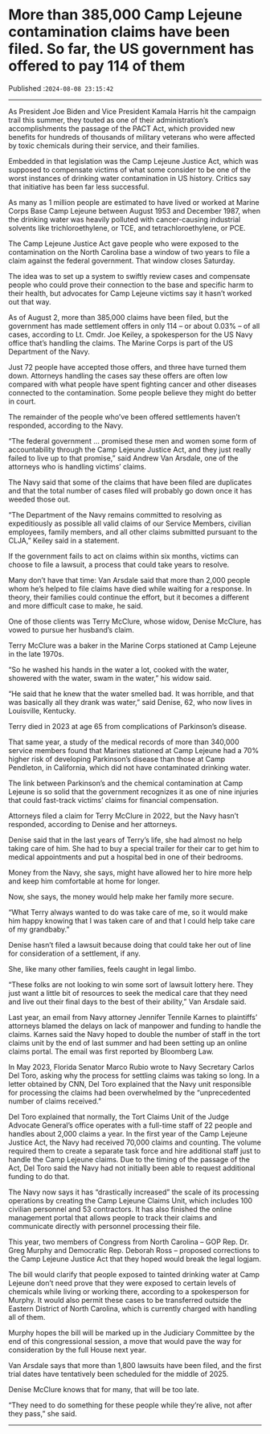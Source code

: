# More than 385,000 Camp Lejeune contamination claims have been filed. So far, the US government has offered to pay 114 of them

Published :`2024-08-08 23:15:42`

---

As President Joe Biden and Vice President Kamala Harris hit the campaign trail this summer, they touted as one of their administration’s accomplishments the passage of the PACT Act, which provided new benefits for hundreds of thousands of military veterans who were affected by toxic chemicals during their service, and their families.

Embedded in that legislation was the Camp Lejeune Justice Act, which was supposed to compensate victims of what some consider to be one of the worst instances of drinking water contamination in US history. Critics say that initiative has been far less successful.

As many as 1 million people are estimated to have lived or worked at Marine Corps Base Camp Lejeune between August 1953 and December 1987, when the drinking water was heavily polluted with cancer-causing industrial solvents like trichloroethylene, or TCE, and tetrachloroethylene, or PCE.

The Camp Lejeune Justice Act gave people who were exposed to the contamination on the North Carolina base a window of two years to file a claim against the federal government. That window closes Saturday.

The idea was to set up a system to swiftly review cases and compensate people who could prove their connection to the base and specific harm to their health, but advocates for Camp Lejeune victims say it hasn’t worked out that way.

As of August 2, more than 385,000 claims have been filed, but the government has made settlement offers in only 114 – or about 0.03% – of all cases, according to Lt. Cmdr. Joe Keiley, a spokesperson for the US Navy office that’s handling the claims. The Marine Corps is part of the US Department of the Navy.

Just 72 people have accepted those offers, and three have turned them down. Attorneys handling the cases say these offers are often low compared with what people have spent fighting cancer and other diseases connected to the contamination. Some people believe they might do better in court.

The remainder of the people who’ve been offered settlements haven’t responded, according to the Navy.

“The federal government … promised these men and women some form of accountability through the Camp Lejeune Justice Act, and they just really failed to live up to that promise,” said Andrew Van Arsdale, one of the attorneys who is handling victims’ claims.

The Navy said that some of the claims that have been filed are duplicates and that the total number of cases filed will probably go down once it has weeded those out.

“The Department of the Navy remains committed to resolving as expeditiously as possible all valid claims of our Service Members, civilian employees, family members, and all other claims submitted pursuant to the CLJA,” Keiley said in a statement.

If the government fails to act on claims within six months, victims can choose to file a lawsuit, a process that could take years to resolve.

Many don’t have that time: Van Arsdale said that more than 2,000 people whom he’s helped to file claims have died while waiting for a response. In theory, their families could continue the effort, but it becomes a different and more difficult case to make, he said.

One of those clients was Terry McClure, whose widow, Denise McClure, has vowed to pursue her husband’s claim.

Terry McClure was a baker in the Marine Corps stationed at Camp Lejeune in the late 1970s.

“So he washed his hands in the water a lot, cooked with the water, showered with the water, swam in the water,” his widow said.

“He said that he knew that the water smelled bad. It was horrible, and that was basically all they drank was water,” said Denise, 62, who now lives in Louisville, Kentucky.

Terry died in 2023 at age 65 from complications of Parkinson’s disease.

That same year, a study of the medical records of more than 340,000 service members found that Marines stationed at Camp Lejeune had a 70% higher risk of developing Parkinson’s disease than those at Camp Pendleton, in California, which did not have contaminated drinking water.

The link between Parkinson’s and the chemical contamination at Camp Lejeune is so solid that the government recognizes it as one of nine injuries that could fast-track victims’ claims for financial compensation.

Attorneys filed a claim for Terry McClure in 2022, but the Navy hasn’t responded, according to Denise and her attorneys.

Denise said that in the last years of Terry’s life, she had almost no help taking care of him. She had to buy a special trailer for their car to get him to medical appointments and put a hospital bed in one of their bedrooms.

Money from the Navy, she says, might have allowed her to hire more help and keep him comfortable at home for longer.

Now, she says, the money would help make her family more secure.

“What Terry always wanted to do was take care of me, so it would make him happy knowing that I was taken care of and that I could help take care of my grandbaby.”

Denise hasn’t filed a lawsuit because doing that could take her out of line for consideration of a settlement, if any.

She, like many other families, feels caught in legal limbo.

“These folks are not looking to win some sort of lawsuit lottery here. They just want a little bit of resources to seek the medical care that they need and live out their final days to the best of their ability,” Van Arsdale said.

Last year, an email from Navy attorney Jennifer Tennile Karnes to plaintiffs’ attorneys blamed the delays on lack of manpower and funding to handle the claims. Karnes said the Navy hoped to double the number of staff in the tort claims unit by the end of last summer and had been setting up an online claims portal. The email was first reported by Bloomberg Law.

In May 2023, Florida Senator Marco Rubio wrote to Navy Secretary Carlos Del Toro, asking why the process for settling claims was taking so long. In a letter obtained by CNN, Del Toro explained that the Navy unit responsible for processing the claims had been overwhelmed by the “unprecedented number of claims received.”

Del Toro explained that normally, the Tort Claims Unit of the Judge Advocate General’s office operates with a full-time staff of 22 people and handles about 2,000 claims a year. In the first year of the Camp Lejeune Justice Act, the Navy had received 70,000 claims and counting. The volume required them to create a separate task force and hire additional staff just to handle the Camp Lejeune claims. Due to the timing of the passage of the Act, Del Toro said the Navy had not initially been able to request additional funding to do that.

The Navy now says it has “drastically increased” the scale of its processing operations by creating the Camp Lejeune Claims Unit, which includes 100 civilian personnel and 53 contractors. It has also finished the online management portal that allows people to track their claims and communicate directly with personnel processing their file.

This year, two members of Congress from North Carolina – GOP Rep. Dr. Greg Murphy and Democratic Rep. Deborah Ross – proposed corrections to the Camp Lejeune Justice Act that they hoped would break the legal logjam.

The bill would clarify that people exposed to tainted drinking water at Camp Lejeune don’t need prove that they were exposed to certain levels of chemicals while living or working there, according to a spokesperson for Murphy. It would also permit these cases to be transferred outside the Eastern District of North Carolina, which is currently charged with handling all of them.

Murphy hopes the bill will be marked up in the Judiciary Committee by the end of this congressional session, a move that would pave the way for consideration by the full House next year.

Van Arsdale says that more than 1,800 lawsuits have been filed, and the first trial dates have tentatively been scheduled for the middle of 2025.

Denise McClure knows that for many, that will be too late.

“They need to do something for these people while they’re alive, not after they pass,” she said.

---

